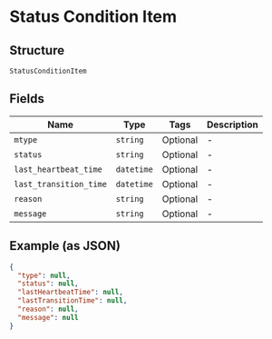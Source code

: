 
# Status Condition Item

## Structure

`StatusConditionItem`

## Fields

| Name | Type | Tags | Description |
|  --- | --- | --- | --- |
| `mtype` | `string` | Optional | - |
| `status` | `string` | Optional | - |
| `last_heartbeat_time` | `datetime` | Optional | - |
| `last_transition_time` | `datetime` | Optional | - |
| `reason` | `string` | Optional | - |
| `message` | `string` | Optional | - |

## Example (as JSON)

```json
{
  "type": null,
  "status": null,
  "lastHeartbeatTime": null,
  "lastTransitionTime": null,
  "reason": null,
  "message": null
}
```

